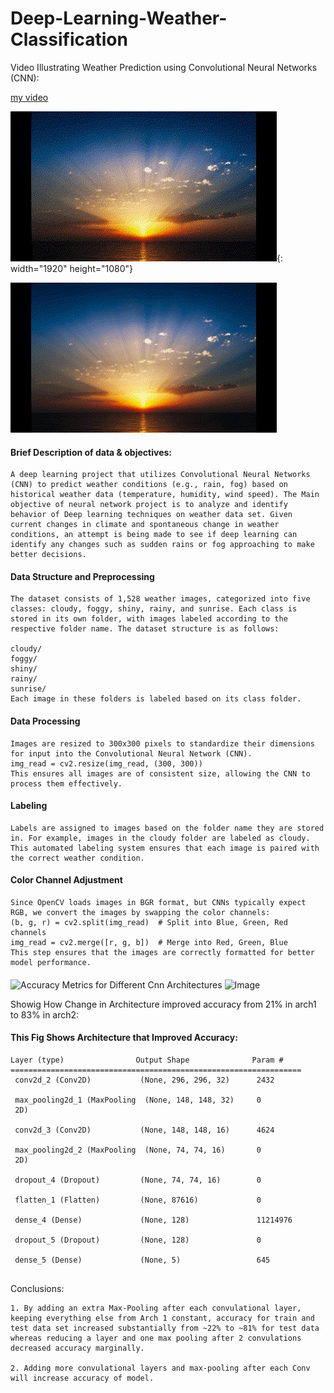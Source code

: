 # Deep-Learning-Weather-Classification

Video Illustrating Weather Prediction using Convolutional Neural Networks (CNN):

[my video](https://raw.githubusercontent.com/pooja-singh702/Deep-Learning-Weather-Classification/refs/heads/main/video.html)

![Description of GIF](https://github.com/pooja-singh702/Deep-Learning-Weather-Classification/blob/1f5781fccaaf2d4e7501014bab6b0669f55da5af/Untitled%20video%20-%20Made%20with%20Clipchamp%20(2).gif){: width="1920" height="1080"}

![Weather Classification GIF](https://github.com/pooja-singh702/Deep-Learning-Weather-Classification/blob/main/Untitled%20video%20-%20Made%20with%20Clipchamp.gif)

#### Brief Description of data & objectives:
```
A deep learning project that utilizes Convolutional Neural Networks (CNN) to predict weather conditions (e.g., rain, fog) based on historical weather data (temperature, humidity, wind speed). The Main objective of neural network project is to analyze and identify behavior of Deep learning techniques on weather data set. Given current changes in climate and spontaneous change in weather conditions, an attempt is being made to see if deep learning can identify any changes such as sudden rains or fog approaching to make better decisions.
```

#### Data Structure and Preprocessing

```
The dataset consists of 1,528 weather images, categorized into five classes: cloudy, foggy, shiny, rainy, and sunrise. Each class is stored in its own folder, with images labeled according to the respective folder name. The dataset structure is as follows:

cloudy/
foggy/
shiny/
rainy/
sunrise/
Each image in these folders is labeled based on its class folder.

```

#### Data Processing

```
Images are resized to 300x300 pixels to standardize their dimensions for input into the Convolutional Neural Network (CNN).
img_read = cv2.resize(img_read, (300, 300))
This ensures all images are of consistent size, allowing the CNN to process them effectively.

```
#### Labeling

```
Labels are assigned to images based on the folder name they are stored in. For example, images in the cloudy folder are labeled as cloudy. This automated labeling system ensures that each image is paired with the correct weather condition.

```

#### Color Channel Adjustment

```
Since OpenCV loads images in BGR format, but CNNs typically expect RGB, we convert the images by swapping the color channels:
(b, g, r) = cv2.split(img_read)  # Split into Blue, Green, Red channels
img_read = cv2.merge([r, g, b])  # Merge into Red, Green, Blue
This step ensures that the images are correctly formatted for better model performance.

```

#### 
![Accuracy Metrics for Different Cnn Architectures](https://github.com/user-attachments/assets/f5401cfc-ce55-4817-92d4-61e72e6b6d0a)
![Image](https://github.com/user-attachments/assets/c60b02f5-f72d-4645-a6fd-9bafe811c64a)


Showig How Change in Architecture improved accuracy from 21% in arch1 to 83% in arch2:

#### This Fig Shows Architecture that Improved Accuracy:
```
Layer (type)                Output Shape              Param #   
=================================================================
 conv2d_2 (Conv2D)           (None, 296, 296, 32)      2432      
                                                                 
 max_pooling2d_1 (MaxPooling  (None, 148, 148, 32)     0         
 2D)                                                             
                                                                 
 conv2d_3 (Conv2D)           (None, 148, 148, 16)      4624      
                                                                 
 max_pooling2d_2 (MaxPooling  (None, 74, 74, 16)       0         
 2D)                                                             
                                                                 
 dropout_4 (Dropout)         (None, 74, 74, 16)        0         
                                                                 
 flatten_1 (Flatten)         (None, 87616)             0         
                                                                 
 dense_4 (Dense)             (None, 128)               11214976  
                                                                 
 dropout_5 (Dropout)         (None, 128)               0         
                                                                 
 dense_5 (Dense)             (None, 5)                 645       
                                                             
```


Conclusions:
```
1. By adding an extra Max-Pooling after each convulational layer, keeping everything else from Arch 1 constant, accuracy for train and test data set increased substantially from ~22% to ~81% for test data whereas reducing a layer and one max pooling after 2 convulations decreased accuracy marginally.

2. Adding more convulational layers and max-pooling after each Conv will increase accuracy of model.
```
